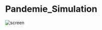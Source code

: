 # Pandemie_Simulation
 
![screen](https://github.com/ginex11/COVID19_Simulation/blob/master/Vorschau2.png)
